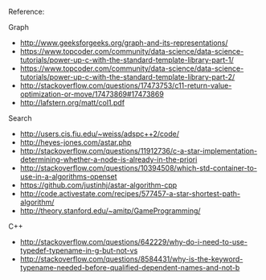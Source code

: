 Reference:

Graph

* http://www.geeksforgeeks.org/graph-and-its-representations/
* https://www.topcoder.com/community/data-science/data-science-tutorials/power-up-c-with-the-standard-template-library-part-1/
* https://www.topcoder.com/community/data-science/data-science-tutorials/power-up-c-with-the-standard-template-library-part-2/
* http://stackoverflow.com/questions/17473753/c11-return-value-optimization-or-move/17473869#17473869
* http://lafstern.org/matt/col1.pdf

Search

* http://users.cis.fiu.edu/~weiss/adspc++2/code/
* http://heyes-jones.com/astar.php
* http://stackoverflow.com/questions/11912736/c-a-star-implementation-determining-whether-a-node-is-already-in-the-priori
* http://stackoverflow.com/questions/10394508/which-std-container-to-use-in-a-algorithms-openset
* https://github.com/justinhj/astar-algorithm-cpp
* http://code.activestate.com/recipes/577457-a-star-shortest-path-algorithm/
* http://theory.stanford.edu/~amitp/GameProgramming/

C++

* http://stackoverflow.com/questions/642229/why-do-i-need-to-use-typedef-typename-in-g-but-not-vs
* http://stackoverflow.com/questions/8584431/why-is-the-keyword-typename-needed-before-qualified-dependent-names-and-not-b
